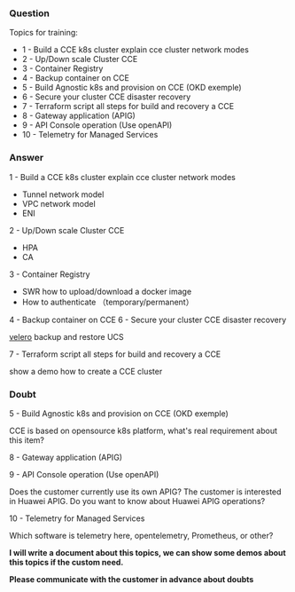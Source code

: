 
### Question
Topics for training:
- 1 - Build a CCE k8s cluster explain cce cluster network modes
- 2 - Up/Down scale Cluster CCE
- 3 - Container Registry
- 4 - Backup container on CCE
- 5 - Build Agnostic k8s and provision on CCE (OKD exemple)
- 6 - Secure your cluster CCE disaster recovery
- 7 - Terraform script all steps for build and recovery a CCE
- 8 - Gateway application (APIG)
- 9 - API Console operation (Use openAPI)
- 10 - Telemetry for Managed Services


### Answer

1 - Build a CCE k8s cluster explain cce cluster network modes

- Tunnel network model
- VPC network model
- ENI 

2 - Up/Down scale Cluster CCE

- HPA
- CA  

3 - Container Registry

- SWR how to upload/download a docker image 
- How to authenticate （temporary/permanent）

4 - Backup container on CCE
6 - Secure your cluster CCE disaster recovery

[velero](https://velero.io) backup and restore
UCS


7 - Terraform script all steps for build and recovery a CCE

show a demo how to create a CCE cluster

### Doubt

5 - Build Agnostic k8s and provision on CCE (OKD exemple) 

CCE is based on opensource k8s platform, what's real requirement about this item?


8 - Gateway application (APIG)

9 - API Console operation (Use openAPI)

Does the customer currently use its own APIG? The customer is interested in Huawei APIG. Do you want to know about Huawei APIG operations?

10 - Telemetry for Managed Services

Which software is telemetry here, opentelemetry, Prometheus, or other?


**I will write a document about this topics, we can show some demos about this topics if the custom need.**

**Please communicate with the customer in advance about doubts**